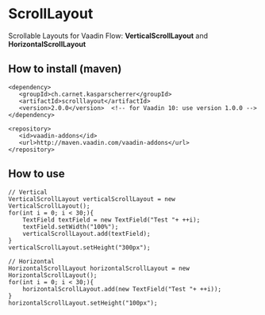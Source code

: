 # ScrollLayout

Scrollable Layouts for Vaadin Flow: **VerticalScrollLayout** and **HorizontalScrollLayout**

## How to install (maven)
````
<dependency>
   <groupId>ch.carnet.kasparscherrer</groupId>
   <artifactId>scrolllayout</artifactId>
   <version>2.0.0</version>  <!-- for Vaadin 10: use version 1.0.0 -->
</dependency>
````
````
<repository>
   <id>vaadin-addons</id>
   <url>http://maven.vaadin.com/vaadin-addons</url>
</repository>

````

## How to use
````
// Vertical
VerticalScrollLayout verticalScrollLayout = new VerticalScrollLayout();
for(int i = 0; i < 30;){
    TextField textField = new TextField("Test "+ ++i);
    textField.setWidth("100%");
    verticalScrollLayout.add(textField);
}
verticalScrollLayout.setHeight("300px");

// Horizontal
HorizontalScrollLayout horizontalScrollLayout = new HorizontalScrollLayout();
for(int i = 0; i < 30;){
    horizontalScrollLayout.add(new TextField("Test "+ ++i));
}
horizontalScrollLayout.setHeight("100px");
````
